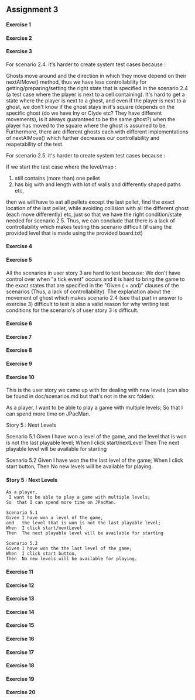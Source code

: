 ## Assignment 3

#### Exercise 1

 
#### Exercise 2


#### Exercise 3  

For scenario 2.4. it's harder to create system test cases because :

   Ghosts move around and the direction in which they
   move depend on their nextAIMove() method, thus we have less 
   controllability for getting/preparing/setting the right state
   that is specified in the scenario 2.4 (a test case where the player is
   next to a cell containing). It's hard to get a state where the player is next to a ghost,
   and even if the player is next to a ghost,
   we don't know if the ghost stays in it's square (depends on the specific ghost 
   (do we have Iny or Clyde etc? They have different movements), is it always guaranteed to be the same ghost?)
   when the player has moved to the square where the ghost is assumed to be. 
   Furthermore, there are different ghosts
   each with different implementations of nextAIMove() which further decreases 
   our controllability and reapetability of the test. 
   
For scenario 2.5. it's harder to create system test cases because :

If we start the test case where the level/map : 
1. still contains (more than) one pellet
2. has big with and length with lot of walls and differently shaped paths
etc,

then we will have to eat all pellets except the last pellet,
 find the exact location of the last pellet, while avoiding 
 collision with all the different ghost (each move differently) etc, 
 just so that we have the right condition/state needed for scenario 2.5.
 Thus, we can conclude that there is a lack of controllability which makes testing
 this scenario difficult (if using the provided level that is made using the  provided board.txt)
 
#### Exercise 4


#### Exercise 5

All the scenarios in user story 3 are hard to test because:
We don't have control over when "a tick event" occurs and 
it is hard to bring the game to the exact states that are specified in 
the "Given ( + and)" clauses of the scenarios  (Thus, a lack of controllability).
The explanation about the movement of ghost which makes scenario 2.4 (see that part in answer to exercise 3) 
difficult to test is also a valid reason for why writing test conditions for the scenario's of user story 3 
is difficult. 

#### Exercise 6


#### Exercise 7


#### Exercise 8


#### Exercise 9


#### Exercise 10

This is the user story we came up with for dealing with new levels 
(can also be found in doc/scenarios.md but that's not in the src folder):


As a player,
 I want to be able to play a game with multiple levels;
So  that I can spend more time on JPacMan.

Story 5 : Next Levels

Scenario 5.1
Given I have won a level of the game,
and   the level that is won is not the last playable level;
When  I click start/nextLevel
Then  The next playable level will be available for starting

Scenario 5.2
Given I have won the the last level of the game;
When  I click start button,
Then  No new levels will be available for playing.

#### Story 5 : Next Levels

```
As a player,
 I want to be able to play a game with multiple levels;
So  that I can spend more time on JPacMan.

Scenario 5.1
Given I have won a level of the game,
and   the level that is won is not the last playable level;
When  I click start/nextLevel
Then  The next playable level will be available for starting

Scenario 5.2
Given I have won the the last level of the game;
When  I click start button,
Then  No new levels will be available for playing.
```

#### Exercise 11


#### Exercise 12


#### Exercise 13


#### Exercise 14


#### Exercise 15


#### Exercise 16


#### Exercise 17


#### Exercise 18


#### Exercise 19


#### Exercise 20

